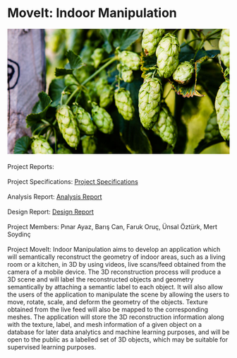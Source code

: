 # MoveIt: Indoor Manipulation
![Project Specifications](bullion-hop-cones.jpg)
<br>
<br>
Project Reports:
<br>
<br>
Project Specifications:
<a href="https://github.com/barisc22/CS491_SeniorDesignProject/raw/master/project_specifications_report.pdf" title="Project Specifications">Project Specifications</a>
<br>
<br>
Analysis Report:
<a href="https://github.com/barisc22/CS491_SeniorDesignProject/raw/master/analysis_report.pdf" title="Analysis Report">Analysis Report</a>
<br>
<br>
Design Report:
<a href="https://github.com/barisc22/CS491_SeniorDesignProject/raw/master/design_report.pdf" title="Design Report">Design Report</a>
<br>
<br>
Project Members:
Pınar Ayaz,
Barış Can,
Faruk Oruç,
Ünsal Öztürk,
Mert Soydinç
<br>
<br>
Project MoveIt: Indoor Manipulation aims to develop an application which will semantically reconstruct the geometry of indoor areas, such as a living room or a kitchen, in 3D by using videos, live scans/feed obtained from the camera of a mobile device. The 3D reconstruction process will produce a 3D scene and will label the reconstructed objects and geometry semantically by attaching a semantic label to each object. It will also allow the users of the application to manipulate the scene by allowing the users to move, rotate, scale, and deform the geometry of the objects. Texture obtained from the live feed will also be mapped to the corresponding meshes. The application will store the 3D reconstruction information along with the texture, label, and mesh information of a given object on a database for later data analytics and machine learning purposes, and will be open to the public as a labelled set of 3D objects, which may be suitable for supervised learning purposes.
